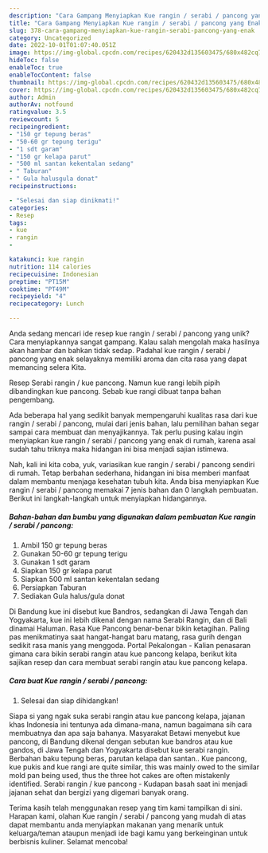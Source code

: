 ```yaml
---
description: "Cara Gampang Menyiapkan Kue rangin / serabi / pancong yang Enak"
title: "Cara Gampang Menyiapkan Kue rangin / serabi / pancong yang Enak"
slug: 378-cara-gampang-menyiapkan-kue-rangin-serabi-pancong-yang-enak
category: Uncategorized
date: 2022-10-01T01:07:40.051Z
image: https://img-global.cpcdn.com/recipes/620432d135603475/680x482cq70/kue-rangin-serabi-pancong-foto-resep-utama.jpg
hideToc: false
enableToc: true
enableTocContent: false
thumbnail: https://img-global.cpcdn.com/recipes/620432d135603475/680x482cq70/kue-rangin-serabi-pancong-foto-resep-utama.jpg
cover: https://img-global.cpcdn.com/recipes/620432d135603475/680x482cq70/kue-rangin-serabi-pancong-foto-resep-utama.jpg
author: Admin
authorAv: notfound
ratingvalue: 3.5
reviewcount: 5
recipeingredient:
- "150 gr tepung beras"
- "50-60 gr tepung terigu"
- "1 sdt garam"
- "150 gr kelapa parut"
- "500 ml santan kekentalan sedang"
- " Taburan"
- " Gula halusgula donat"
recipeinstructions:

- "Selesai dan siap dinikmati!"
categories:
- Resep
tags:
- kue
- rangin
- 

katakunci: kue rangin  
nutrition: 114 calories
recipecuisine: Indonesian
preptime: "PT15M"
cooktime: "PT49M"
recipeyield: "4"
recipecategory: Lunch

---
```





Anda sedang mencari ide resep kue rangin / serabi / pancong yang unik? Cara menyiapkannya sangat gampang. Kalau salah mengolah maka hasilnya akan hambar dan bahkan tidak sedap. Padahal kue rangin / serabi / pancong yang enak selayaknya memiliki aroma dan cita rasa yang dapat memancing selera Kita.





Resep Serabi rangin / kue pancong. Namun kue rangi lebih pipih dibandingkan kue pancong. Sebab kue rangi dibuat tanpa bahan pengembang.

Ada beberapa hal yang sedikit banyak mempengaruhi kualitas rasa dari kue rangin / serabi / pancong, mulai dari jenis bahan, lalu pemilihan bahan segar sampai cara membuat dan menyajikannya. Tak perlu pusing kalau ingin menyiapkan kue rangin / serabi / pancong yang enak di rumah, karena asal sudah tahu triknya maka hidangan ini bisa menjadi sajian istimewa.






Nah, kali ini kita coba, yuk, variasikan kue rangin / serabi / pancong sendiri di rumah. Tetap berbahan sederhana, hidangan ini bisa memberi manfaat dalam membantu menjaga kesehatan tubuh kita. Anda bisa menyiapkan Kue rangin / serabi / pancong memakai 7 jenis bahan dan 0 langkah pembuatan. Berikut ini langkah-langkah untuk menyiapkan hidangannya.

<!--inarticleads1-->

##### Bahan-bahan dan bumbu yang digunakan dalam pembuatan Kue rangin / serabi / pancong:

1. Ambil 150 gr tepung beras
1. Gunakan 50-60 gr tepung terigu
1. Gunakan 1 sdt garam
1. Siapkan 150 gr kelapa parut
1. Siapkan 500 ml santan kekentalan sedang
1. Persiapkan  Taburan
1. Sediakan  Gula halus/gula donat


Di Bandung kue ini disebut kue Bandros, sedangkan di Jawa Tengah dan Yogyakarta, kue ini lebih dikenal dengan nama Serabi Rangin, dan di Bali dinamai Haluman. Rasa Kue Pancong benar-benar bikin ketagihan. Paling pas menikmatinya saat hangat-hangat baru matang, rasa gurih dengan sedikit rasa manis yang menggoda. Portal Pekalongan - Kalian penasaran gimana cara bikin serabi rangin atau kue pancong kelapa, berikut kita sajikan resep dan cara membuat serabi rangin atau kue pancong kelapa. 

<!--inarticleads2-->

##### Cara buat Kue rangin / serabi / pancong:


1. Selesai dan siap dihidangkan!

Siapa si yang ngak suka serabi rangin atau kue pancong kelapa, jajanan khas Indonesia ini tentunya ada dimana-mana, namun bagaimana sih cara membuatnya dan apa saja bahanya. Masyarakat Betawi menyebut kue pancong, di Bandung dikenal dengan sebutan kue bandros atau kue gandos, di Jawa Tengah dan Yogyakarta disebut kue serabi rangin. Berbahan baku tepung beras, parutan kelapa dan santan.. Kue pancong, kue pukis and kue rangi are quite similar, this was mainly owed to the similar mold pan being used, thus the three hot cakes are often mistakenly identified. Serabi rangin / kue pancong - Kudapan basah saat ini menjadi jajanan sehat dan bergizi yang digemari banyak orang. 

Terima kasih telah menggunakan resep yang tim kami tampilkan di sini. Harapan kami, olahan Kue rangin / serabi / pancong yang mudah di atas dapat membantu anda menyiapkan makanan yang menarik untuk keluarga/teman ataupun menjadi ide bagi kamu yang berkeinginan untuk berbisnis kuliner. Selamat mencoba!
